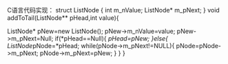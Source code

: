 C语言代码实现：
struct ListNode
{
  int m_nValue;
  ListNode* m_pNext;
}
void addToTail(ListNode** pHead,int value){

  ListNode* pNew=new ListNode();
  pNew->m_nValue=value;
  pNew->m_pNext=Null;
  if(*pHead==Null){
  *pHead=pNew;
  }else{
    ListNode*pNode=*pHead;
    while(pNode->m_pNext!=NULL){
      pNode=pNode->m_pNext;
      pNode->m_pNext=pNew;
    }
  }
}
